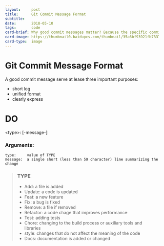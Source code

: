 ```yaml
---
layout:     post
title:      Git Commit Message Format
subtitle:   
date:       2018-05-10
tags:       code
card-brief: Why good commit messages matter? Because the specific commit messages can improve development efficiency.
card-image: https://thumbnail0.baidupcs.com/thumbnail/35a6bf93921fb7337352ea072ca27210?fid=3995765095-250528-233938923917580&time=1525932000&rt=sh&sign=FDTAER-DCb740ccc5511e5e8fedcff06b081203-T3xH6X%2FRhYQfvtfUzLExWLp4MbE%3D&expires=8h&chkv=0&chkbd=0&chkpc=&dp-logid=3005428355757018692&dp-callid=0&size=c710_u400&quality=100&vuk=-&ft=video
card-type:  image
---
```


Git Commit Message Format
==============
A good commit message serve at lease three important purposes:

* short log
* unified format
* clearly express

DO
==============
\<type\>: [-message-]

### Arguments:
	type:     value of TYPE
	message:  a single short (less than 50 character) line summarizing the change

> ### TYPE
> * Add:      a file is added
> * Update:   a code is updated
> * Feat:     a new feature
> * Fix:      a bug is fixed
> * Remove:   a file if removed
> * Refactor: a code chage that improves performance
> * Test:     adding tests
> * Chore:    changing to the build process or auxiliary tools and libraries
> * style:    changes that do not affect the meaning of the code
> * Docs:     documentation is added or changed